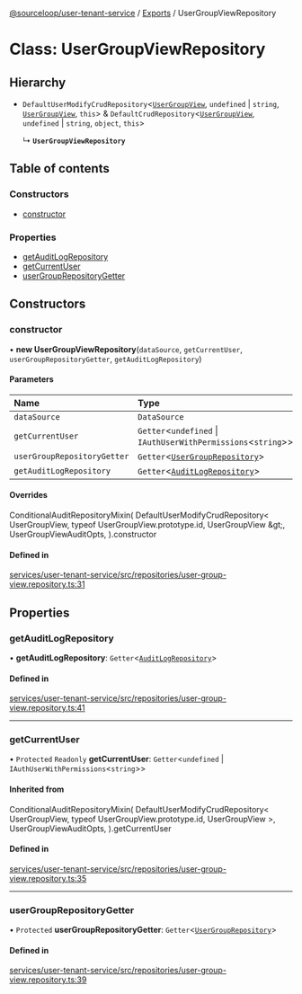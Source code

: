 [@sourceloop/user-tenant-service](../README.md) / [Exports](../modules.md) / UserGroupViewRepository

# Class: UserGroupViewRepository

## Hierarchy

- `DefaultUserModifyCrudRepository`<[`UserGroupView`](UserGroupView.md), `undefined` \| `string`, [`UserGroupView`](UserGroupView.md), `this`\> & `DefaultCrudRepository`<[`UserGroupView`](UserGroupView.md), `undefined` \| `string`, `object`, `this`\>

  ↳ **`UserGroupViewRepository`**

## Table of contents

### Constructors

- [constructor](UserGroupViewRepository.md#constructor)

### Properties

- [getAuditLogRepository](UserGroupViewRepository.md#getauditlogrepository)
- [getCurrentUser](UserGroupViewRepository.md#getcurrentuser)
- [userGroupRepositoryGetter](UserGroupViewRepository.md#usergrouprepositorygetter)

## Constructors

### constructor

• **new UserGroupViewRepository**(`dataSource`, `getCurrentUser`, `userGroupRepositoryGetter`, `getAuditLogRepository`)

#### Parameters

| Name | Type |
| :------ | :------ |
| `dataSource` | `DataSource` |
| `getCurrentUser` | `Getter`<`undefined` \| `IAuthUserWithPermissions`<`string`\>\> |
| `userGroupRepositoryGetter` | `Getter`<[`UserGroupRepository`](UserGroupRepository.md)\> |
| `getAuditLogRepository` | `Getter`<[`AuditLogRepository`](AuditLogRepository.md)\> |

#### Overrides

ConditionalAuditRepositoryMixin(
  DefaultUserModifyCrudRepository&lt;
    UserGroupView,
    typeof UserGroupView.prototype.id,
    UserGroupView
  \&gt;,
  UserGroupViewAuditOpts,
).constructor

#### Defined in

[services/user-tenant-service/src/repositories/user-group-view.repository.ts:31](https://github.com/sourcefuse/loopback4-microservice-catalog/blob/68ec38a2a/services/user-tenant-service/src/repositories/user-group-view.repository.ts#L31)

## Properties

### getAuditLogRepository

• **getAuditLogRepository**: `Getter`<[`AuditLogRepository`](AuditLogRepository.md)\>

#### Defined in

[services/user-tenant-service/src/repositories/user-group-view.repository.ts:41](https://github.com/sourcefuse/loopback4-microservice-catalog/blob/68ec38a2a/services/user-tenant-service/src/repositories/user-group-view.repository.ts#L41)

___

### getCurrentUser

• `Protected` `Readonly` **getCurrentUser**: `Getter`<`undefined` \| `IAuthUserWithPermissions`<`string`\>\>

#### Inherited from

ConditionalAuditRepositoryMixin(
  DefaultUserModifyCrudRepository<
    UserGroupView,
    typeof UserGroupView.prototype.id,
    UserGroupView
  \>,
  UserGroupViewAuditOpts,
).getCurrentUser

#### Defined in

[services/user-tenant-service/src/repositories/user-group-view.repository.ts:35](https://github.com/sourcefuse/loopback4-microservice-catalog/blob/68ec38a2a/services/user-tenant-service/src/repositories/user-group-view.repository.ts#L35)

___

### userGroupRepositoryGetter

• `Protected` **userGroupRepositoryGetter**: `Getter`<[`UserGroupRepository`](UserGroupRepository.md)\>

#### Defined in

[services/user-tenant-service/src/repositories/user-group-view.repository.ts:39](https://github.com/sourcefuse/loopback4-microservice-catalog/blob/68ec38a2a/services/user-tenant-service/src/repositories/user-group-view.repository.ts#L39)
